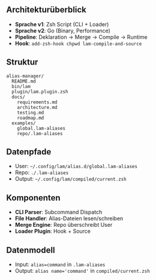 ## Architekturüberblick

* **Sprache v1**: Zsh Script (CLI + Loader)
* **Sprache v2**: Go (Binary, Performance)
* **Pipeline**: Deklaration → Merge → Compile → Runtime
* **Hook**: `add-zsh-hook chpwd lam-compile-and-source`

## Struktur

```
alias-manager/
  README.md
  bin/lam
  plugin/lam.plugin.zsh
  docs/
    requirements.md
    architecture.md
    testing.md
    roadmap.md
  examples/
    global.lam-aliases
    repo/.lam-aliases
```

## Datenpfade

* User: `~/.config/lam/alias.d/global.lam-aliases`
* Repo: `./.lam-aliases`
* Output: `~/.config/lam/compiled/current.zsh`

## Komponenten

* **CLI Parser**: Subcommand Dispatch
* **File Handler**: Alias-Dateien lesen/schreiben
* **Merge Engine**: Repo überschreibt User
* **Loader Plugin**: Hook + Source

## Datenmodell

* Input: `alias=command` in `.lam-aliases`
* Output: `alias name='command'` in `compiled/current.zsh`
